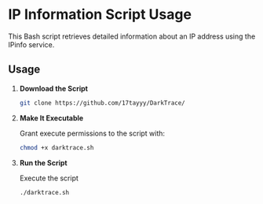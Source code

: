 # IP Information Script Usage

This Bash script retrieves detailed information about an IP address using the IPinfo service.

## Usage

1. **Download the Script**
    ```bash
    git clone https://github.com/17tayyy/DarkTrace/

2. **Make It Executable**

   Grant execute permissions to the script with:

   ```bash
   chmod +x darktrace.sh

3. **Run the Script**

   Execute the script
   ````bash
   ./darktrace.sh
